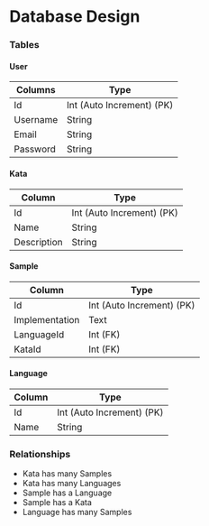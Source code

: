 # Database Design

### Tables

#### User

| Columns | Type |
|---------|--------|
| Id | Int (Auto Increment) (PK) |
| Username | String |
| Email | String |
| Password | String |

#### Kata

| Column | Type |
---------|--------|
| Id | Int (Auto Increment) (PK) |
| Name | String |
| Description | String |

#### Sample

| Column | Type |
|---------|--------|
| Id | Int (Auto Increment) (PK) |
| Implementation | Text |
| LanguageId | Int (FK) |
| KataId | Int (FK) |

#### Language

| Column | Type |
|--------|--------|
| Id | Int (Auto Increment) (PK) |
| Name | String |

### Relationships

- Kata has many Samples
- Kata has many Languages
- Sample has a Language
- Sample has a Kata
- Language has many Samples
 


